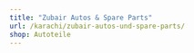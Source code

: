 ```yaml
---
title: "Zubair Autos & Spare Parts"
url: /karachi/zubair-autos-und-spare-parts/
shop: Autoteile
---
```


